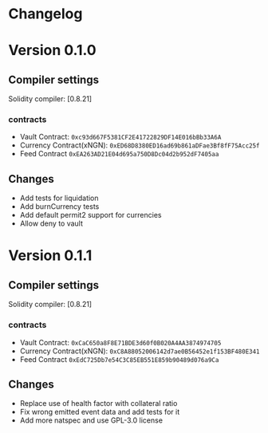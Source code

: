 # Changelog

# Version 0.1.0

## Compiler settings

Solidity compiler: [0.8.21]

### contracts
- Vault Contract: `0xc93d667F5381CF2E41722829DF14E016bBb33A6A`
- Currency Contract(xNGN):    `0xED68D8380ED16ad69b861aDFae3Bf8fF75Acc25f`
- Feed Contract     `0xEA263AD21E04d695a750D8Dc04d2b952dF7405aa`

## Changes
- Add tests for liquidation
- Add burnCurrency tests
- Add default permit2 support for currencies
- Allow deny to vault

# Version 0.1.1

## Compiler settings

Solidity compiler: [0.8.21]

### contracts
- Vault Contract: `0xCaC650a8F8E71BDE3d60f0B020A4AA3874974705`
- Currency Contract(xNGN):    `0xC8A88052006142d7ae0B56452e1f153BF480E341`
- Feed Contract     `0xEdC725Db7e54C3C85EB551E859b90489d076a9Ca`

## Changes
- Replace use of health factor with collateral ratio
- Fix wrong emitted event data and add tests for it
- Add more natspec and use GPL-3.0 license